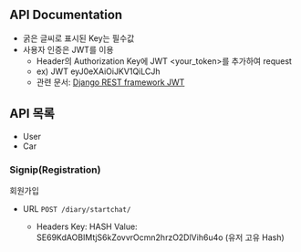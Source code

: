 ## API Documentation
* 굵은 글씨로 표시된 Key는 필수값
* 사용자 인증은 JWT를 이용
    - Header의 Authorization Key에 JWT <your_token>를 추가하여 request
    - ex) JWT eyJ0eXAiOiJKV1QiLCJh
    - 관련 문서: [Django REST framework JWT](http://getblimp.github.io/django-rest-framework-jwt/)

## API 목록
* User
* Car

### Signip(Registration)
회원가입
* URL
`POST /diary/startchat/`

    - Headers
  Key: HASH
  Value: SE69KdAOBIMtjS6kZovvrOcmn2hrzO2DlVih6u4o (유저 고유 Hash)
